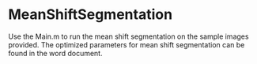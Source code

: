 # MeanShiftSegmentation
Use the Main.m to run the mean shift segmentation on the sample images provided. The optimized parameters for mean shift segmentation can be found in the word document.
